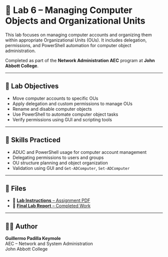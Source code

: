 # 🧪 Lab 6 – Managing Computer Objects and Organizational Units

This lab focuses on managing computer accounts and organizing them within appropriate Organizational Units (OUs). It includes delegation, permissions, and PowerShell automation for computer object administration.

Completed as part of the **Network Administration AEC** program at **John Abbott College**.

---

## 🧭 Lab Objectives

- Move computer accounts to specific OUs
- Apply delegation and custom permissions to manage OUs
- Rename and disable computer objects
- Use PowerShell to automate computer object tasks
- Verify permissions using GUI and scripting tools

---

## 🔧 Skills Practiced

- ADUC and PowerShell usage for computer account management
- Delegating permissions to users and groups
- OU structure planning and object organization
- Validation using GUI and `Get-ADComputer`, `Set-ADComputer`

---

## 📄 Files

- 📘 [**Lab Instructions** – Assignment PDF](./Lab%206%20-%20Managing%20Computer%20Objects%20and%20Organizational%20Units.pdf)
- 📝 [**Final Lab Report** – Completed Work](./Lab6_Guillermo_Padilla_Keymole_Managing_Computer_Objects_and_Organizational_Units.pdf)

---

## 👨‍💻 Author

**Guillermo Padilla Keymole**  
AEC – Network and System Administration  
John Abbott College
